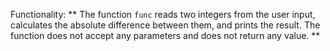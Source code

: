 Functionality: ** The function `func` reads two integers from the user input, calculates the absolute difference between them, and prints the result. The function does not accept any parameters and does not return any value. **